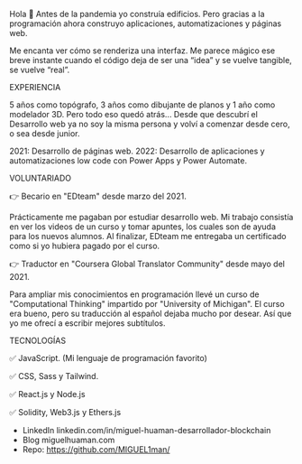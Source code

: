 Hola 👋
Antes de la pandemia yo construía edificios. Pero gracias a la programación ahora construyo aplicaciones, automatizaciones y páginas web.

Me encanta ver cómo se renderiza una interfaz. Me parece mágico ese breve instante cuando el código deja de ser una “idea” y se vuelve tangible, se vuelve “real”.

EXPERIENCIA

5 años como topógrafo, 3 años como dibujante de planos y 1 año como modelador 3D. Pero todo eso quedó atrás... Desde que descubrí el Desarrollo web ya no soy la misma persona y volví a comenzar desde cero, o sea desde junior.

2021: Desarrollo de páginas web.
2022: Desarrollo de aplicaciones y automatizaciones low code con Power Apps y Power Automate.

VOLUNTARIADO

👉 Becario en "EDteam" desde marzo del 2021.

Prácticamente me pagaban por estudiar desarrollo web. Mi trabajo consistía en ver los videos de un curso y tomar apuntes, los cuales son de ayuda para los nuevos alumnos. Al finalizar, EDteam me entregaba un certificado como si yo hubiera pagado por el curso.

👉 Traductor en "Coursera Global Translator Community" desde mayo del 2021.

Para ampliar mis conocimientos en programación llevé un curso de "Computational Thinking" impartido por "University of Michigan". El curso era bueno, pero su traducción al español dejaba mucho por desear. Así que yo me ofrecí a escribir mejores subtítulos.

TECNOLOGÍAS

✅ JavaScript. (Mi lenguaje de programación favorito)

✅ CSS, Sass y Tailwind.

✅ React.js y Node.js

✅ Solidity, Web3.js y Ethers.js

- LinkedIn
linkedin.com/in/miguel-huaman-desarrollador-blockchain
- Blog
miguelhuaman.com
- Repo:
https://github.com/MIGUEL1man/
